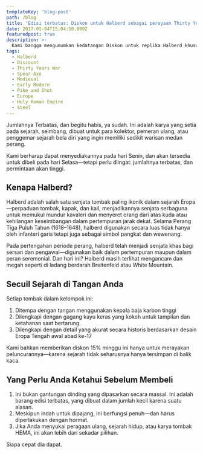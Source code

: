 ```yaml
---
templateKey: 'blog-post'
path: /blog
title: 'Edisi terbatas: Diskon untuk Halberd sebagai perayaan Thirty Years War'
date: 2017-01-04T15:04:10.000Z
featuredpost: true
description: >-
  Kami bangga mengumumkan kedatangan Diskon untuk replika Halberd khusus dalam jumlah terbatas—dibuat sebagai penghormatan kepada senjata legendaris yang digunakan sepanjang Perang Tiga Puluh Tahun.
tags:
  - Halberd
  - Discount
  - Thirty Years War
  - Spear-Axe
  - Medieval
  - Early Modern
  - Pike and Shot
  - Europe
  - Holy Roman Empire
  - Steel
---
```


Jumlahnya Terbatas, dan begitu habis, ya sudah. ​​Ini adalah karya yang setia pada sejarah, seimbang, dibuat untuk para kolektor, pemeran ulang, atau penggemar sejarah bela diri yang ingin memiliki sedikit warisan medan perang.

Kami berharap dapat menyediakannya pada hari Senin, dan akan tersedia untuk dibeli pada hari Selasa—tetapi perlu diingat: jumlahnya terbatas, dan permintaan akan tinggi.

## Kenapa Halberd?

Halberd adalah salah satu senjata tombak paling ikonik dalam sejarah Eropa—perpaduan tombak, kapak, dan kail, menjadikannya senjata serbaguna untuk memukul mundur kavaleri dan menyeret orang dari atas kuda atau kehilangan keseimbangan dalam pertempuran jarak dekat. Selama Perang Tiga Puluh Tahun (1618–1648), halberd digunakan secara luas tidak hanya oleh infanteri garis tetapi juga sebagai simbol pangkat dan wewenang.

Pada pertengahan periode perang, halberd telah menjadi senjata khas bagi sersan dan pengawal—digunakan baik dalam pertempuran maupun dalam peran seremonial. Dan hari ini? Halberd masih terlihat mengancam dan megah seperti di ladang berdarah Breitenfeld atau White Mountain.

## Secuil Sejarah di Tangan Anda

Setiap tombak dalam kelompok ini:

1. Ditempa dengan tangan menggunakan kepala baja karbon tinggi
2. Dilengkapi dengan gagang kayu keras yang kokoh untuk tampilan dan ketahanan saat bertarung
3. Dilengkapi dengan detail yang akurat secara historis berdasarkan desain Eropa Tengah awal abad ke-17

Kami bahkan memberikan diskon 15% minggu ini hanya untuk merayakan peluncurannya—karena sejarah tidak seharusnya hanya tersimpan di balik kaca.

## Yang Perlu Anda Ketahui Sebelum Membeli

1. Ini bukan gantungan dinding yang dipasarkan secara massal. Ini adalah barang edisi terbatas, yang dibuat dalam jumlah kecil karena suatu alasan.
2. Meskipun indah untuk dipajang, ini berfungsi penuh—dan harus diperlakukan dengan hormat.
3. Jika Anda menyukai peragaan ulang, sejarah hidup, atau karya tombak HEMA, ini akan lebih dari sekadar pilihan.

Siapa cepat dia dapat.
